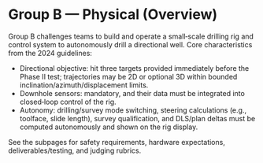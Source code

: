 # Group B — Physical (Overview)

Group B challenges teams to build and operate a small‑scale drilling rig and control system to autonomously drill a directional well. Core characteristics from the 2024 guidelines:

- Directional objective: hit three targets provided immediately before the Phase II test; trajectories may be 2D or optional 3D within bounded inclination/azimuth/displacement limits.
- Downhole sensors: mandatory, and their data must be integrated into closed‑loop control of the rig.
- Autonomy: drilling/survey mode switching, steering calculations (e.g., toolface, slide length), survey qualification, and DLS/plan deltas must be computed autonomously and shown on the rig display.

See the subpages for safety requirements, hardware expectations, deliverables/testing, and judging rubrics.

